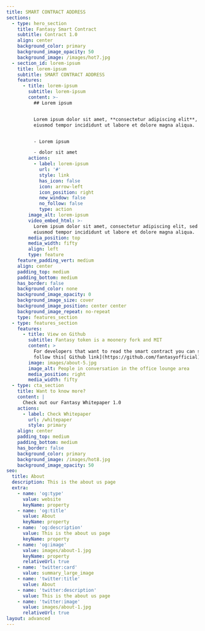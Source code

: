 ```yaml
---
title: SMART CONTRACT ADDRESS
sections:
  - type: hero_section
    title: Fantasy Smart Contract
    subtitle: Contract 1.0
    align: center
    background_color: primary
    background_image_opacity: 50
    background_image: /images/hot7.jpg
  - section_id: lorem-ipsum
    title: lorem-ipsum
    subtitle: SMART CONTRACT ADDRESS
    features:
      - title: lorem-ipsum
        subtitle: lorem-ipsum
        content: >-
          ## Lorem ipsum


          Lorem ipsum dolor sit amet, **consectetur adipiscing elit**, sed do
          eiusmod tempor incididunt ut labore et dolore magna aliqua.


          - Lorem ipsum

          - dolor sit amet
        actions:
          - label: lorem-ipsum
            url: '#'
            style: link
            has_icon: false
            icon: arrow-left
            icon_position: right
            new_window: false
            no_follow: false
            type: action
        image_alt: lorem-ipsum
        video_embed_html: >-
          Lorem ipsum dolor sit amet, consectetur adipiscing elit, sed do
          eiusmod tempor incididunt ut labore et dolore magna aliqua.
        media_position: top
        media_width: fifty
        align: left
        type: feature
    feature_padding_vert: medium
    align: center
    padding_top: medium
    padding_bottom: medium
    has_border: false
    background_color: none
    background_image_opacity: 0
    background_image_size: cover
    background_image_position: center center
    background_image_repeat: no-repeat
    type: features_section
  - type: features_section
    features:
      - title: View on Github
        subtitle: Fantasy token is a moonery fork and MIT
        content: >
          For developers that want to read the smart contract you can simple
          follow this[ Github link](https://github.com/fantasyofficial).
        image: images/about-5.jpg
        image_alt: People in conversation in the office lounge area
        media_position: right
        media_width: fifty
  - type: cta_section
    title: Want to know more?
    content: |
      Check out our Fantasy Whitepaper 1.0
    actions:
      - label: Check Whitepaper
        url: /whitepaper
        style: primary
    align: center
    padding_top: medium
    padding_bottom: medium
    has_border: false
    background_color: primary
    background_image: /images/hot8.jpg
    background_image_opacity: 50
seo:
  title: About
  description: This is the about us page
  extra:
    - name: 'og:type'
      value: website
      keyName: property
    - name: 'og:title'
      value: About
      keyName: property
    - name: 'og:description'
      value: This is the about us page
      keyName: property
    - name: 'og:image'
      value: images/about-1.jpg
      keyName: property
      relativeUrl: true
    - name: 'twitter:card'
      value: summary_large_image
    - name: 'twitter:title'
      value: About
    - name: 'twitter:description'
      value: This is the about us page
    - name: 'twitter:image'
      value: images/about-1.jpg
      relativeUrl: true
layout: advanced
---
```

